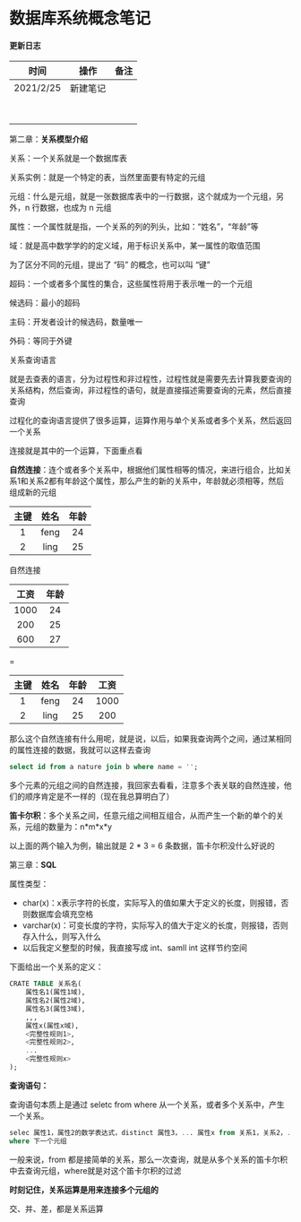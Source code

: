 # 数据库系统概念笔记

#### 更新日志

|   时间    |   操作   | 备注 |
| :-------: | :------: | :--: |
| 2021/2/25 | 新建笔记 |      |
|           |          |      |
|           |          |      |
|           |          |      |
|           |          |      |
|           |          |      |
|           |          |      |
|           |          |      |
|           |          |      |

第二章：**关系模型介绍**

关系：一个关系就是一个数据库表

关系实例：就是一个特定的表，当然里面要有特定的元组

元组：什么是元组，就是一张数据库表中的一行数据，这个就成为一个元组，另外，n 行数据，也成为 n 元组

属性：一个属性就是指，一个关系的列的列头，比如：“姓名”，“年龄”等

域：就是高中数学学的的定义域，用于标识关系中，某一属性的取值范围

为了区分不同的元组，提出了 “码” 的概念，也可以叫 “键”

超码：一个或者多个属性的集合，这些属性将用于表示唯一的一个元组

候选码：最小的超码

主码：开发者设计的候选码，数量唯一

外码：等同于外键



关系查询语言

就是去查表的语言，分为过程性和非过程性，过程性就是需要先去计算我要查询的关系结构，然后查询，非过程性的语句，就是直接描述需要查询的元素，然后直接查询

过程化的查询语言提供了很多运算，运算作用与单个关系或者多个关系，然后返回一个关系

连接就是其中的一个运算，下面重点看



**自然连接**：连个或者多个关系中，根据他们属性相等的情况，来进行组合，比如关系1和关系2都有年龄这个属性，那么产生的新的关系中，年龄就必须相等，然后组成新的元组

| 主键 | 姓名 | 年龄 |
| :--: | :--: | :--: |
|  1   | feng |  24  |
|  2   | ling |  25  |

自然连接

| 工资 | 年龄 |
| :--: | :--: |
| 1000 |  24  |
| 200  |  25  |
| 600  |  27  |

=

| 主键 | 姓名 | 年龄 | 工资 |
| :--: | :--: | :--: | :--: |
|  1   | feng |  24  | 1000 |
|  2   | ling |  25  | 200  |

那么这个自然连接有什么用呢，就是说，以后，如果我查询两个之间，通过某相同的属性连接的数据，我就可以这样去查询

```sql
select id from a nature join b where name = '';
```

多个元素的元组之间的自然连接，我回家去看看，注意多个表关联的自然连接，他们的顺序肯定是不一样的（现在我总算明白了）



**笛卡尔积**：多个关系之间，任意元组之间相互组合，从而产生一个新的单个的关系，元组的数量为：n\*m\*x\*y

以上面的两个输入为例，输出就是 2 * 3 = 6 条数据，笛卡尔积没什么好说的



第三章：**SQL**

属性类型：

* char(x)：x表示字符的长度，实际写入的值如果大于定义的长度，则报错，否则数据库会填充空格
* varchar(x)：可变长度的字符，实际写入的值大于定义的长度，则报错，否则存入什么，则写入什么
* 以后我定义整型的时候，我直接写成 int、samll int 这样节约空间

下面给出一个关系的定义：

```sql
CRATE TABLE 关系名(
	属性名1(属性1域),
	属性名2(属性2域),
	属性名3(属性3域),
	,,,
	属性x(属性x域),
	<完整性规则1>,
	<完整性规则2>,
	...
	<完整性规则x>
);
```

**查询语句：**

查询语句本质上是通过 seletc from where 从一个关系，或者多个关系中，产生一个关系。

```sql
selec 属性1，属性2的数学表达式，distinct 属性3，... 属性x from 关系1，关系2，...
where 下一个元组
```

一般来说，from 都是接简单的关系，那么一次查询，就是从多个关系的笛卡尔积中去查询元组，where就是对这个笛卡尔积的过滤

**时刻记住，关系运算是用来连接多个元组的**

交、并、差，都是关系运算











































































































